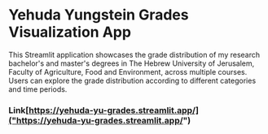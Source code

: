 # Yehuda Yungstein Grades Visualization App

This Streamlit application showcases the grade distribution of my research bachelor's and master's degrees in The Hebrew University of Jerusalem, Faculty of Agriculture, Food and Environment, across multiple courses. Users can explore the grade distribution according to different categories and time periods.

### Link[https://yehuda-yu-grades.streamlit.app/]("https://yehuda-yu-grades.streamlit.app/")
